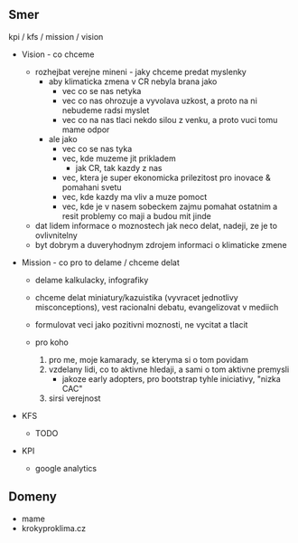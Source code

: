 ## Smer

kpi / kfs / mission / vision

- Vision - co chceme
	- rozhejbat verejne mineni - jaky chceme predat myslenky
		- aby klimaticka zmena v CR nebyla brana jako
			- vec co se nas netyka
			- vec co nas ohrozuje a vyvolava uzkost, a proto na ni nebudeme radsi myslet
			- vec co na nas tlaci nekdo silou z venku, a proto vuci tomu mame odpor
		- ale jako
			- vec co se nas tyka
			- vec, kde muzeme jit prikladem
				- jak CR, tak kazdy z nas
			- vec, ktera je super ekonomicka prilezitost pro inovace & pomahani svetu
			- vec, kde kazdy ma vliv a muze pomoct
			- vec, kde je v nasem sobeckem zajmu pomahat ostatnim a resit problemy co maji a budou mit jinde
	- dat lidem informace o moznostech jak neco delat, nadeji, ze je to ovlivnitelny
	- byt dobrym a duveryhodnym zdrojem informaci o klimaticke zmene

- Mission - co pro to delame / chceme delat
	- delame kalkulacky, infografiky
	- chceme delat miniatury/kazuistika (vyvracet jednotlivy misconceptions),
      vest racionalni debatu, evangelizovat v mediich
	- formulovat veci jako pozitivni moznosti, ne vycitat a tlacit
	- pro koho

		1. pro me, moje kamarady, se kteryma si o tom povidam
		1. vzdelany lidi, co to aktivne hledaji, a sami o tom aktivne premysli
			- jakoze early adopters, pro bootstrap tyhle iniciativy, "nizka CAC"
		1. sirsi verejnost

- KFS
	- TODO

- KPI
	- google analytics


## Domeny
- mame 
- krokyproklima.cz
